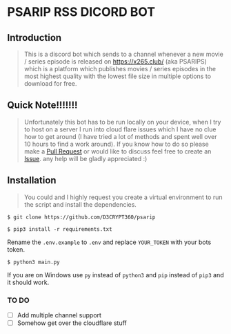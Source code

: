 # PSARIP RSS DICORD BOT

## Introduction

> This is a discord bot which sends to a channel whenever a new movie / series episode is released on https://x265.club/ (aka PSARIPS) which is a platform which publishes movies / series episodes in the most highest quality with the lowest file size in multiple options to download for free.

## Quick Note!!!!!!!

> Unfortunately this bot has to be run locally on your device, when I try to host on a server I run into cloud flare issues which I have no clue how to get around (I have tried a lot of methods and spent well over 10 hours to find a work around). If you know how to do so please make a [Pull Request](https://github.com/D3CRYPT360/PSARIP/pull) or would like to discuss feel free to create an [Issue](https://github.com/D3CRYPT360/PSARIP/issues/new). any help will be gladly appreciated :)

## Installation

> You could and I highly request you create a virtual environment to run the script and install the dependencies.
 ```cli
$ git clone https://github.com/D3CRYPT360/psarip
```
```cli
$ pip3 install -r requirements.txt
```
Rename the `.env.example` to `.env` and replace `YOUR_TOKEN` with your bots token.
```cli
$ python3 main.py
```
If you are on Windows use `py` instead of `python3` and `pip` instead of `pip3` and it should work.

### TO DO
- [ ] Add multiple channel support
- [ ] Somehow get over the cloudflare stuff